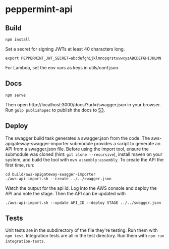 # peppermint-api

## Build
```
npm install
```

Set a secret for signing JWTs at least 40 characters long.
```
export PEPPERMINT_JWT_SECRET=abcdefghijklmnopqrstuvwxyzABCDEFGHIJKLMN
```

For Lambda, set the env vars as keys in utils/conf.json.

## Docs
```
npm serve
```
Then open http://localhost:3000/docs/?url=/swagger.json in your browser.
Run ```gulp publishSpec``` to publish the docs to [S3](https://s3-us-west-2.amazonaws.com/peppermint-assets/dist/index.html?url=/peppermint-assets/swagger.json).

## Deploy
The swagger build task generates a swagger.json from the code. The
aws-apigateway-swagger-importer submodule provides a script to generate an API
from a swagger.json file.
Before using the import tool, ensure the submodule was cloned (hint: ```git clone
--recursive```), install maven on your system, and build the tool with ```mvn
assembly:assembly```. To create the API the first time, run:
```
cd build/aws-apigateway-swagger-importer
./aws-api-import.sh --create ../../swagger.json
```
Watch the output for the api id. Log into the AWS console and deploy the API and
note the stage. Then the API can be updated with
```
./aws-api-import.sh --update API_ID --deploy STAGE ../../swagger.json
```

## Tests
Unit tests are in the subdirectory of the file they're testing. Run them with
```npm test```. Integration tests are all in the test directory. Run them with
```npm run integration-tests```.
